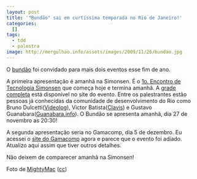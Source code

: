 ```yaml
---
layout: post
title: '"Bundão" sai em curtíssima temporada no Rio de Janeiro!'
categories:
  []
tags:
  - tdd
  - palestra
image: http://mergulhao.info/assets/images/2009/11/26/bundao.jpg
---
```


O [bundão](http://mergulhao.info/2009/10/29/por-que-eu-sou-fan-tico-por-testes-e-voc-um-bund-o) foi convidado para mais dois eventos esse fim de ano.

A primeira apresentação é amanhã na Simonsen. É o [1o. Encontro de Tecnologia Simonsen](http://www.simonsen.br/ets/) que começa hoje e termina amanhã. A [grade completa](http://www.simonsen.br/ets/programacao.php) está disponível no site do evento. Entre os palestrantes estão pessoas já conhecidas da comunidade de desenvolvimento do Rio como Bruno Dulcetti([Videolog](http://videolog.uol.com.br/)), Victor Batista([Clavis](http://www.clavis.com.br)) e Gustavo Guanabara([Guanabara.info](http://www.guanabara.info/)). O Bundão se apresenta amanhã, dia 27 de novembro as 20:30!

A segunda apresentação seria no Gamacomp, dia 5 de dezembro. Eu acessei o [site do Gamacomp](http://www.gamacomp.visual.pro.br/) agora e parece que o evento foi adiado. Atualizo aqui assim que tiver outros detalhes.

Não deixem de comparecer amanhã na Simonsen!

Foto de [MightyMac](http://www.flickr.com/photos/sirmightymac) ([cc](http://creativecommons.org/licenses/by/2.0/deed.en))
